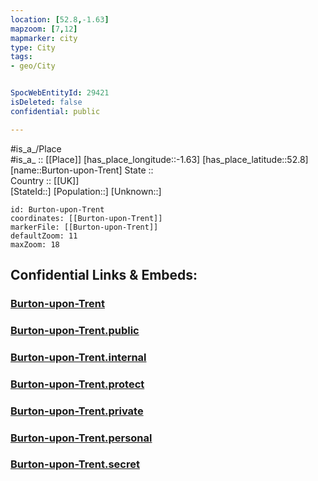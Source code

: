 ```yaml
---
location: [52.8,-1.63] 
mapzoom: [7,12] 
mapmarker: city 
type: City
tags:
- geo/City


SpocWebEntityId: 29421
isDeleted: false
confidential: public

---
```

#is_a_/Place  
#is_a_ :: [[Place]] 
[has_place_longitude::-1.63] 
[has_place_latitude::52.8] 
[name::Burton-upon-Trent] 
State ::  
Country :: [[UK]]  
[StateId::] 
[Population::] 
[Unknown::] 


```leaflet
id: Burton-upon-Trent
coordinates: [[Burton-upon-Trent]] 
markerFile: [[Burton-upon-Trent]] 
defaultZoom: 11 
maxZoom: 18
```


## Confidential Links & Embeds: 

### [Burton-upon-Trent](/_Standards/Earth/Continent/Europe/Europe~North/UK/England/Regions~England/West_Midlands,Region/Staffordshire,County/cities~Staffordshire/Staffordshire~East/cities~EastStaffordshire/Burton-upon-Trent.md) 

### [Burton-upon-Trent.public](/_public/Earth/Continent/Europe/Europe~North/UK/England/Regions~England/West_Midlands,Region/Staffordshire,County/cities~Staffordshire/Staffordshire~East/cities~EastStaffordshire/Burton-upon-Trent.public.md) 

### [Burton-upon-Trent.internal](/_internal/Earth/Continent/Europe/Europe~North/UK/England/Regions~England/West_Midlands,Region/Staffordshire,County/cities~Staffordshire/Staffordshire~East/cities~EastStaffordshire/Burton-upon-Trent.internal.md) 

### [Burton-upon-Trent.protect](/_protect/Earth/Continent/Europe/Europe~North/UK/England/Regions~England/West_Midlands,Region/Staffordshire,County/cities~Staffordshire/Staffordshire~East/cities~EastStaffordshire/Burton-upon-Trent.protect.md) 

### [Burton-upon-Trent.private](/_private/Earth/Continent/Europe/Europe~North/UK/England/Regions~England/West_Midlands,Region/Staffordshire,County/cities~Staffordshire/Staffordshire~East/cities~EastStaffordshire/Burton-upon-Trent.private.md) 

### [Burton-upon-Trent.personal](/_personal/Earth/Continent/Europe/Europe~North/UK/England/Regions~England/West_Midlands,Region/Staffordshire,County/cities~Staffordshire/Staffordshire~East/cities~EastStaffordshire/Burton-upon-Trent.personal.md) 

### [Burton-upon-Trent.secret](/_secret/Earth/Continent/Europe/Europe~North/UK/England/Regions~England/West_Midlands,Region/Staffordshire,County/cities~Staffordshire/Staffordshire~East/cities~EastStaffordshire/Burton-upon-Trent.secret.md)

